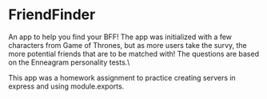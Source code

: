 # FriendFinder

An app to help you find your BFF! The app was initialized with a few characters from Game of Thrones, but as more users take the survy, the more potential friends that are to be matched with! The questions are based on the Enneagram personality tests.\

This app was a homework assignment to practice creating servers in express and using module.exports.
